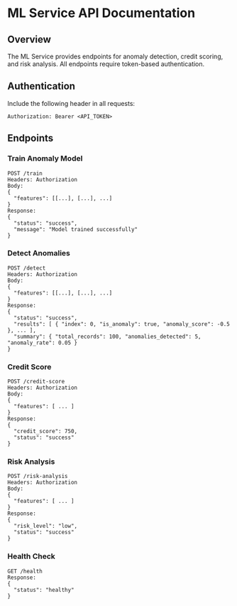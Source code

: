 # ML Service API Documentation

## Overview
The ML Service provides endpoints for anomaly detection, credit scoring, and risk analysis. All endpoints require token-based authentication.

## Authentication
Include the following header in all requests:
```
Authorization: Bearer <API_TOKEN>
```

## Endpoints

### Train Anomaly Model
```
POST /train
Headers: Authorization
Body:
{
  "features": [[...], [...], ...]
}
Response:
{
  "status": "success",
  "message": "Model trained successfully"
}
```

### Detect Anomalies
```
POST /detect
Headers: Authorization
Body:
{
  "features": [[...], [...], ...]
}
Response:
{
  "status": "success",
  "results": [ { "index": 0, "is_anomaly": true, "anomaly_score": -0.5 }, ... ],
  "summary": { "total_records": 100, "anomalies_detected": 5, "anomaly_rate": 0.05 }
}
```

### Credit Score
```
POST /credit-score
Headers: Authorization
Body:
{
  "features": [ ... ]
}
Response:
{
  "credit_score": 750,
  "status": "success"
}
```

### Risk Analysis
```
POST /risk-analysis
Headers: Authorization
Body:
{
  "features": [ ... ]
}
Response:
{
  "risk_level": "low",
  "status": "success"
}
```

### Health Check
```
GET /health
Response:
{
  "status": "healthy"
}
```
